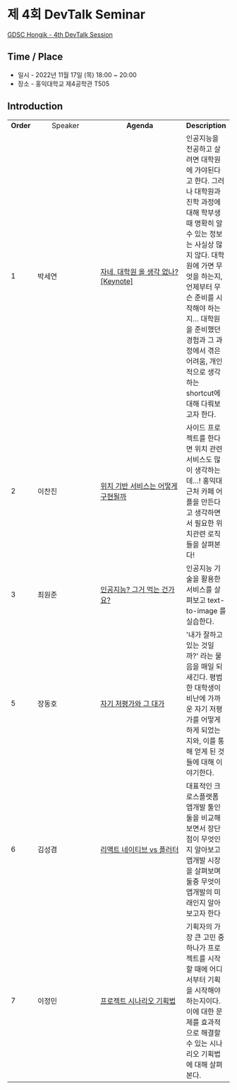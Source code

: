 # 제 4회 DevTalk Seminar

[GDSC Hongik - 4th DevTalk Session](https://youtu.be/ZLMICjxS2Wk)

## Time / Place

- 일시 - 2022년 11월 17일 (목) 18:00 ~ 20:00
- 장소 - 홍익대학교 제4공학관 T505

## Introduction

<table>
    <tr align="center">
        <td><B>Order</B></td>
        <td width = "170"<B>Speaker</B></td>
        <td width = "250"><B>Agenda</B></td>
        <td><B>Description</B></td>
    </tr>
    <tr>
        <td>1</td>
        <td>박세연</td>
        <td><a href="https://youtu.be/jqEVaceY_M4">자네, 대학원 올 생각 없나? [Keynote]</td>
        <td>인공지능을 전공하고 살려면 대학원에 가야된다고 한다. 그러나 대학원과 진학 과정에 대해 학부생 때 명확히 알 수 있는 정보는 사실상 많지 않다. 대학원에 가면 무엇을 하는지, 언제부터 무슨 준비를 시작해야 하는지… 대학원을 준비했던 경험과 그 과정에서 겪은 어려움, 개인적으로 생각하는 shortcut에 대해 다뤄보고자 한다.</td>
    </tr>
    <tr>
        <td>2</td>
        <td>이찬진</td>
        <td><a href="https://youtu.be/NDnvr0kfcvM">위치 기반 서비스는 어떻게 구현될까</td>
        <td>사이드 프로젝트를 한다면 위치 관련 서비스도 많이 생각하는데…! 홍익대 근처 카페 어플을 만든다고 생각하면서 필요한 위치관련 로직들을 살펴본다!</td>
    </tr>
    <tr>
        <td>3</td>
        <td>최원준</td>
        <td><a href="https://youtu.be/FiiYupZwu1M">인공지능? 그거 먹는 건가요?</td>
        <td>인공지능 기술을 활용한 서비스를 살펴보고 text-to-image 를 실습한다.</td>
    </tr>
    <tr>
        <td>5</td>
        <td>장동호</td>
        <td><a href="https://youtu.be/5JTXdnwQNM4">자기 저평가와 그 대가</td>
        <td>'내가 잘하고 있는 것일까?' 라는 물음을 매일 되새긴다. 평범한 대학생이 비난에 가까운 자기 저평가를 어떻게 하게 되었는지와, 이를 통해 얻게 된 것들에 대해 이야기한다.</td>
    </tr>
    <tr>
        <td>6</td>
        <td>김성겸</td>
        <td><a href="https://youtu.be/9FdhOX_9XT4">리액트 네이티브 vs 플러터</td>
        <td>대표적인 크로스플랫폼 앱개발 툴인 둘을 비교해보면서 장단점이 무엇인지 알아보고 앱개발 시장을 살펴보며 둘중 무엇이 앱개발의 미래인지 알아보고자 한다</td>
    </tr>
    <tr>
        <td>7</td>
        <td>이정민</td>
        <td><a href="https://youtu.be/5jZpTf23N-M">프로젝트 시나리오 기획법</td>
        <td>기획자의 가장 큰 고민 중 하나가 프로젝트를 시작할 때에 어디서부터 기획을 시작해야 하는지이다. 이에 대한 문제를 효과적으로 해결할 수 있는 시나리오 기획법에 대해 살펴본다.</td>
    </tr>
</table>
